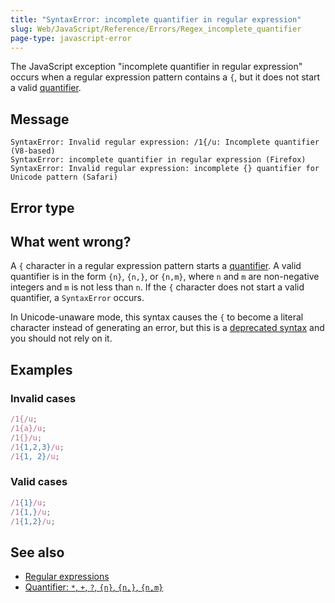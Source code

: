 ```yaml
---
title: "SyntaxError: incomplete quantifier in regular expression"
slug: Web/JavaScript/Reference/Errors/Regex_incomplete_quantifier
page-type: javascript-error
---
```




The JavaScript exception "incomplete quantifier in regular expression" occurs when a regular expression pattern contains a `{`, but it does not start a valid [quantifier](/Web/JavaScript/Reference/Regular_expressions/Quantifier).

## Message

```plain
SyntaxError: Invalid regular expression: /1{/u: Incomplete quantifier (V8-based)
SyntaxError: incomplete quantifier in regular expression (Firefox)
SyntaxError: Invalid regular expression: incomplete {} quantifier for Unicode pattern (Safari)
```

## Error type



## What went wrong?

A `{` character in a regular expression pattern starts a [quantifier](/Web/JavaScript/Reference/Regular_expressions/Quantifier). A valid quantifier is in the form `{n}`, `{n,}`, or `{n,m}`, where `n` and `m` are non-negative integers and `m` is not less than `n`. If the `{` character does not start a valid quantifier, a `SyntaxError` occurs.

In Unicode-unaware mode, this syntax causes the `{` to become a literal character instead of generating an error, but this is a [deprecated syntax](/Web/JavaScript/Reference/Deprecated_and_obsolete_features#regexp) and you should not rely on it.

## Examples

### Invalid cases

```js example-bad
/1{/u;
/1{a}/u;
/1{}/u;
/1{1,2,3}/u;
/1{1, 2}/u;
```

### Valid cases

```js example-good
/1{1}/u;
/1{1,}/u;
/1{1,2}/u;
```

## See also

- [Regular expressions](/Web/JavaScript/Reference/Regular_expressions)
- [Quantifier: `*`, `+`, `?`, `{n}`, `{n,}`, `{n,m}`](/Web/JavaScript/Reference/Regular_expressions/Quantifier)

